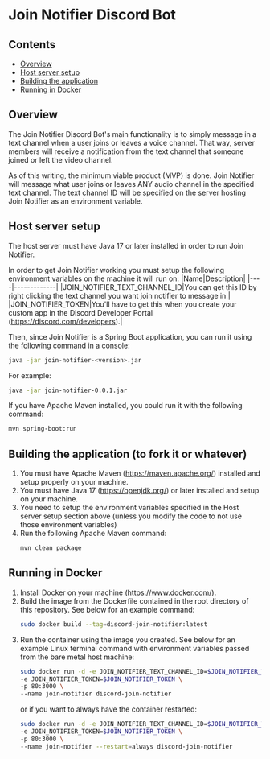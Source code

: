 # Join Notifier Discord Bot
## Contents
 - [Overview](#overview) 
 - [Host server setup](#host-server-setup) 
 - [Building the application](#building-the-application-to-fork-it-or-whatever)
 - [Running in Docker](#running-in-docker)
## Overview
The Join Notifier Discord Bot's main functionality is to simply message in a text channel when a user joins or leaves a voice channel. That way, server members will receive a notification from the text channel that someone joined or left the video channel.

As of this writing, the minimum viable product (MVP) is done. Join Notifier will message what user joins or leaves ANY audio channel in the specified text channel. The text channel ID will be specified on the server hosting Join Notifier as an environment variable.

## Host server setup
The host server must have Java 17 or later installed in order to run Join Notifier.

In order to get Join Notifier working you must setup the following environment variables on the machine it will run on:
|Name|Description|
|----|-------------|
|JOIN_NOTIFIER_TEXT_CHANNEL_ID|You can get this ID by right clicking the text channel you want join notifier to message in.|
|JOIN_NOTIFIER_TOKEN|You'll have to get this when you create your custom app in the Discord Developer Portal (https://discord.com/developers).|

Then, since Join Notifier is a Spring Boot application, you can run it using the following command in a console:
```sh
java -jar join-notifier-<version>.jar
```

For example:
```sh
java -jar join-notifier-0.0.1.jar
```

If you have Apache Maven installed, you could run it with the following command:
```sh
mvn spring-boot:run
```

## Building the application (to fork it or whatever)
1. You must have Apache Maven (https://maven.apache.org/) installed and setup properly on your machine.
2. You must have Java 17 (https://openjdk.org/) or later installed and setup on your machine.
3. You need to setup the environment variables specified in the Host server setup section above (unless you modify the code to not use those environment variables)
4. Run the following Apache Maven command:
    ```sh
    mvn clean package
    ```

## Running in Docker
1. Install Docker on your machine (https://www.docker.com/). 
2. Build the image from the Dockerfile contained in the root directory of this repository. See below for an example command:
   ```sh
   sudo docker build --tag=discord-join-notifier:latest
   ```
3. Run the container using the image you created. See below for an example Linux terminal command with environment variables passed from the bare metal host machine:
    ```sh
    sudo docker run -d -e JOIN_NOTIFIER_TEXT_CHANNEL_ID=$JOIN_NOTIFIER_TEXT_CHANNEL_ID \
    -e JOIN_NOTIFIER_TOKEN=$JOIN_NOTIFIER_TOKEN \
    -p 80:3000 \
    --name join-notifier discord-join-notifier
    ```
    or if you want to always have the container restarted:
    ```sh
    sudo docker run -d -e JOIN_NOTIFIER_TEXT_CHANNEL_ID=$JOIN_NOTIFIER_TEXT_CHANNEL_ID \
    -e JOIN_NOTIFIER_TOKEN=$JOIN_NOTIFIER_TOKEN \
    -p 80:3000 \
    --name join-notifier --restart=always discord-join-notifier
    ```
    
